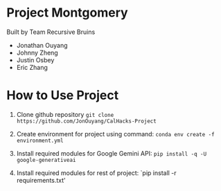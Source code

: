 # Project Montgomery

Built by Team Recursive Bruins
- Jonathan Ouyang
- Johnny Zheng
- Justin Osbey
- Eric Zhang

# How to Use Project

1. Clone github repository
    `git clone https://github.com/JonOuyang/CalHacks-Project`

2. Create environment for project using command:
    ```conda env create -f environment.yml```

3. Install required modules for Google Gemini API:
    ```pip install -q -U google-generativeai```

4. Install required modules for rest of project:
    `pip install -r requirements.txt'